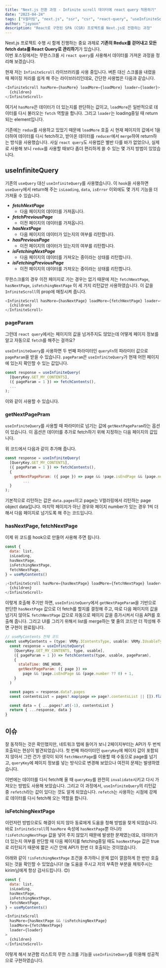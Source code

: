 ```yaml
---
title: "Next.js 전환 과정 - Infinite scroll 데이터에 react query 적용하기"
date: "2023-04-24"
tags: ["V컬러링", "next.js", "ssr", "csr", "react-query", "useInfiniteScroll"]
author: "jayoon"
description: "React로 구현된 SPA (CSR) 프로젝트를 Next.js로 전환하는 과정"
---
```


Next.js 프로젝트 수행 시 함께 진행하는 중요 과제로 **기존의 Redux를 걷어내고 모든 fetch data를 React Query로 관리하기**가 있습니다.
<br />
이번 포스팅에서는 무한스크롤 시 `react query`를 사용해서 데이터를 가져온 과정을 정리해 보겠습니다.

현재 저는 `InfiniteScroll` 라이브러리를 사용 중입니다. 버튼 대신 스크롤을 내렸을 때 페이징 처리를 쉽게 해 주는 라이브러리인데요, 간단한 사용법은 다음과 같습니다.

```javascript
<InfiniteScroll hasMore={hasMore} loadMore={loadMore} loader={loader}>
  {children}
</InfiniteScroll>
```

여기서 `hasMore`은 데이터가 더 있는지를 판단하는 값이고, `loadMore`은 일반적으로 데이터를 다시 불러오는 `fetch` 역할을 합니다.
그리고 `loader`는 loading중일 때 return되는 element입니다.

기존에는 `redux`를 사용하고 있었기 때문에 `loadMore` 호출 시 현재 페이지의 값에서 1을 더하여 데이터를 다시 fetch하고, 받아온 데이터를 `reducer`에서 `merge`하여 return하는 방식을 사용했습니다.
사실 `react query`도 사용법은 별반 다를 바가 없었으나, 실제로 사용해 보니 `redux`를 사용할 때보다 좀더 편리하게 쓸 수 있는 몇 가지 방법이 있었습니다.

## useInfiniteQuery

기존의 `useQuery` 대신 `useInfiniteQuery`를 사용했습니다. 이 `hook`을 사용하면 `useQuery`에서 return해 주는 `isLoading`, `data`, `isError` 이외에도 몇 가지 기능을 더 가져올 수 있습니다.

- **_fetchNextPage_**
  - 다음 페이지의 데이터를 가져옵니다.
- **_fetchPreviousPage_**
  - 이전 페이지의 데이터를 가져옵니다.
- **_hasNextPage_**
  - 다음 페이지의 데이터가 있는지의 여부를 리턴합니다.
- **_hasPreviousPage_**
  - 이전 페이지의 데이터가 있는지의 여부를 리턴합니다.
- **_isFetchingNextPage_**
  - 다음 페이지의 데이터를 가져오는 중이라는 상태를 리턴합니다.
- **_isFetchingPreviousPage_**
  - 이전 페이지의 데이터를 가져오는 중이라는 상태를 리턴합니다.

무한스크롤의 경우 이전 페이지로 가는 경우는 없기 때문에 저는 `fetchNextPage`, `hasNextPage`, `isFetchingNextPage` 이 세 가지 리턴값만 사용하였습니다.
이 값을 `InfiniteScroll`의 prop에 매칭시켜 줍니다.

```javascript
<InfiniteScroll hasMore={hasNextPage} loadMore={fetchNextPage} loader={loader}>
  {children}
</InfiniteScroll>
```

### pageParam

그런데 `react query`에서는 페이지의 값을 넘겨주지도 않았는데 어떻게 페이지 정보를 알고 자동으로 `fetch`를 해주는 걸까요?

`useInfiniteQuery`를 사용하면 두 번째 파라미터인 `queryFn`의 파라미터 값으로 `pageParam`을 받을 수 있습니다.
`pageParam`은 `useInfiniteQuery`가 현재 어떤 페이지에 있는지 확인할 수 있는 값입니다.

```javascript
const response = useInfiniteQuery(
  [QueryKey.GET_MY_CONTENTS],
  ({ pageParam = 1 }) => fetchContents(),
  ...
);
```

이와 같이 사용할 수 있습니다.

### getNextPagePram

`useInfiniteQuery`를 사용할 때 파라미터로 넘기는 값에 `getNextPageParam`라는 옵션이 있습니다. 이 옵션은 데이터를 추가로 fetch하기 위해 지정하는 다음 페이지의 값입니다.

위 코드에서 다음과 같이 추가해 줍니다.

```javascript
const response = useInfiniteQuery(
  [QueryKey.GET_MY_CONTENTS],
  ({ pageParam = 1 }) => fetchContents(),
  {
    getNextPageParam: ({ page }) => page && !page.isEndPage && (page.number ?? 0) + 1,
		...
  }
);
```

기본적으로 리턴하는 값은 `data.pages`이고 page는 V컬러링에서 리턴하는 page object data입니다.
마지막 페이지가 아닌 경우와 페이지 number가 있는 경우 1씩 더해서 다음 페이지로 넘기도록 해 주는 코드입니다.

### hasNextPage, fetchNextPage

이제 위 코드를 hook으로 만들어 사용해 주면 됩니다.

```javascript
const {
  data: list,
  isLoading,
  hasNextPage,
  isFetchingNextPage,
  fetchNextPage,
} = useMyContents()

;<InfiniteScroll hasMore={hasNextPage} loadMore={fetchNextPage} loader={loader}>
  {children}
</InfiniteScroll>
```

이렇게 호출해 주기만 하면, `useInfiniteQuery`에서 `getNextPageParam`을 기반으로 판단한 `hasNextPage` 값으로 더 fetch를 할지를 결정해 주고,
따로 다음 페이지의 값을 넘기지 않아도 `fetchNextPage` 값으로 자동으로 페이지 값을 증가시켜서 다음 API를 호출해 줍니다.
그리고 UI를 그리기 위해서 list를 merge하는 몇 줄의 코드만 더 작성해 주면 구현이 완료됩니다.

```javascript
// useMyContents 전체 코드
const useMyContents = (type: VRMy.IContentsType, usable: VRMy.IUsableType) => {
  const response = useInfiniteQuery(
    [QueryKey.GET_MY_CONTENTS, type, usable],
    ({ pageParam = 1 }) => fetchContents(type, usable, pageParam),
    {
      staleTime: ONE_HOUR,
      getNextPageParam: ({ page }) =>
        page && !page.isEndPage && (page.number ?? 0) + 1,
    }
  )

  const pages = response.data?.pages
  const contentsList = pages?.map(page => page?.contentsList || []).flat()

  const data = { ...pages?.at(-1), contentsList }
  return { ...response, data }
}
```

## 이슈

잘 동작하는 것은 확인했지만, 네트워크 탭에 들어가 보니 2페이지부터는 API가 두 번씩 호출되는 현상이 발견되었습니다.
첫 번째 파라미터인 `queryKey`에 페이지 값이 포함되지 않아서 그런 건가 생각이 되어 `fetchNextPage`를 이용할 때 수동으로 page를 넘기고, `queryKey`에 페이지 정보를 넣는 방식으로 변경해 보았으나 여전히 문제는 발생하였습니다.

이번에는 데이터를 다시 fetch해 올 때 `queryKey`를 완전히 `invalidate`시키고 다시 가져오는 방법도 사용해 보았습니다.
그리고 이 과정에서, `useInfiniteQuery`의 리턴값 중 `refetch`라는 값이 있다는 것도 알게 되었습니다. `refetch`는 사용하는 시점에 강제로 데이터를 다시 fetch해 오는 역할을 합니다.

### isFetchingNextPage

이런저런 방법으로도 해결이 되지 않아 동료에게 도움을 청해 방법을 찾게 되었습니다.
바로 `InfiniteScroll`의 `hasMore` 속성에 `hasNextPage`뿐 아니라 `!isFetchingNextPage` 값을 넣어 주지 않았기 때문에 발생한 문제였는데요,
데이터가 더 있는지 여부를 판단할 때 다음 페이지를 fetching중일 때도 `hasNextPage` 값은 true로 리턴되기 때문에 짧은 시간 안에 API가 한번 더 호출되는 것이었습니다.

아래와 같이 `!isFetchingNextPage` 조건을 추가하니 문제 없이 깔끔하게 한 번만 호출되는 것을 확인할 수 있었습니다!
(늘 도움을 주시고 저의 부족한 부분을 채워주시는 kirim님에게 항상 감사드립니다. 😊)

```javascript
const {
  data: list,
  isLoading,
  hasNextPage,
  isFetchingNextPage,
  fetchNextPage,
} = useMyContents()

<InfiniteScroll
  hasMore={hasNextPage && !isFetchingNextPage}
  loadMore={fetchNextPage}
  loader={loader}
>
  {children}
</InfiniteScroll>
```

이렇게 해서 보관함 리스트의 무한 스크롤 기능을 `useInfiniteQuery`를 이용해 성공적으로 구현하였습니다.
